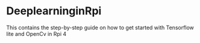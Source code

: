# DeeplearninginRpi
This contains the step-by-step guide on how to get started with Tensorflow lite and OpenCv in Rpi 4
